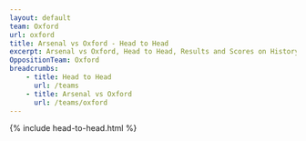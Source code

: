 ```yaml
---
layout: default
team: Oxford
url: oxford
title: Arsenal vs Oxford - Head to Head
excerpt: Arsenal vs Oxford, Head to Head, Results and Scores on History of Arsenal Football Club
OppositionTeam: Oxford
breadcrumbs:
    - title: Head to Head
      url: /teams
    - title: Arsenal vs Oxford
      url: /teams/oxford
---
```


{% include head-to-head.html %}